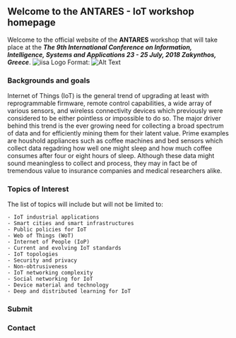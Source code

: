 ## Welcome to the ANTARES - IoT workshop homepage 

Welcome to the official website of the **ANTARES** workshop that will take place at the _**The 9th International Conference on Information, Intelligence, Systems and Applications 23 - 25 July, 2018 Zakynthos, Greece**_. 
![iisa Logo](http://iisa2017.unipi.gr/wp-content/uploads/2016/11/iisa_logo_3d-150x150.png)
Format: ![Alt Text](url)
 

### Backgrounds and goals

Internet of Things (IoT) is the general trend of upgrading at least with reprogrammable firmware, remote control capabilities, a wide array of various sensors, and wireless connectivity devices which previously were considered to be either pointless or impossible to do so. The major driver behind this trend is the ever growing need for collecting a broad spectrum of data and for efficiently mining them for their latent value. Prime examples are houshold appliances such as coffee machines and bed sensors which collect data regadring how well one might sleep and how much coffee consumes after four or eight hours of sleep. Although these data might sound meaningless to collect and process, they may in fact be of tremendous value to insurance companies and medical researchers alike.

### Topics of Interest
The list of topics will include but will not be limited to:
```
- IoT industrial applications
- Smart cities and smart infrastructures
- Public policies for IoT
- Web of Things (WoT)
- Internet of People (IoP)
- Current and evolving IoT standards
- IoT topologies
- Security and privacy
- Non-obtrusiveness
- IoT networking complexity
- Social networking for IoT
- Device material and technology
- Deep and distributed learning for IoT
```
### Submit 

### Contact

